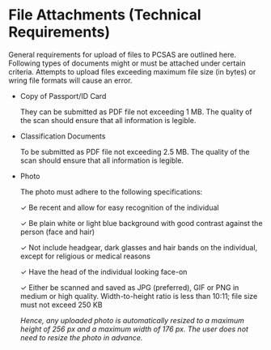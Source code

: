 # File Attachments (Technical Requirements)

General requirements for upload of files to PCSAS are outlined here. Following types of 
documents might or must be attached under certain criteria. Attempts to upload files exceeding 
maximum file size (in bytes) or wring file formats will cause an error.

- Copy of Passport/ID Card

    They can be submitted as PDF file not exceeding 1 MB. The quality of the scan should ensure that all information is legible. 

- Classification Documents

    To be submitted as PDF file not exceeding 2.5 MB. The quality of the scan should ensure that all information is legible. 

- Photo

    The photo must adhere to the following specifications:
    
    &check; Be recent and allow for easy recognition of the individual

    &check; Be plain white or light blue background with good contrast against the person (face and hair)

    &check; Not include headgear, dark glasses and hair bands on the individual, except for religious or medical reasons

    &check; Have the head of the individual looking face-on

    &check; Either be scanned and saved as JPG (preferred), GIF or PNG in medium or high quality. Width-to-height ratio is less than 10:11; file size must not exceed 250 KB
    
    *Hence, any uploaded photo is automatically resized to a maximum height of 256 px and a maximum width of 176 px. The user does not need to resize the photo in advance.*